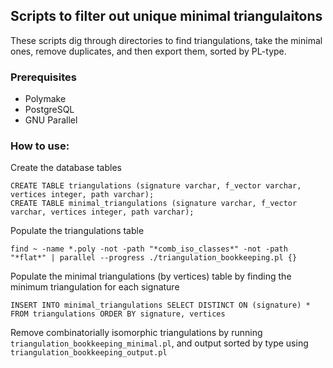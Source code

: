## Scripts to filter out unique minimal triangulaitons

These scripts dig through directories to find triangulations, take the
minimal ones, remove duplicates, and then export them, sorted by PL-type. 


### Prerequisites

- Polymake
- PostgreSQL
- GNU Parallel

### How to use:

Create the database tables

```
CREATE TABLE triangulations (signature varchar, f_vector varchar, vertices integer, path varchar);
CREATE TABLE minimal_triangulations (signature varchar, f_vector varchar, vertices integer, path varchar);
```

Populate the triangulations table

```
find ~ -name *.poly -not -path "*comb_iso_classes*" -not -path "*flat*" | parallel --progress ./triangulation_bookkeeping.pl {}
```

Populate the minimal triangulations (by vertices) table by finding the
minimum triangulation for each signature

```
INSERT INTO minimal_triangulations SELECT DISTINCT ON (signature) * FROM triangulations ORDER BY signature, vertices 
```

Remove combinatorially isomorphic triangulations by running `triangulation_bookkeeping_minimal.pl`, and output sorted by type using `triangulation_bookkeeping_output.pl`
